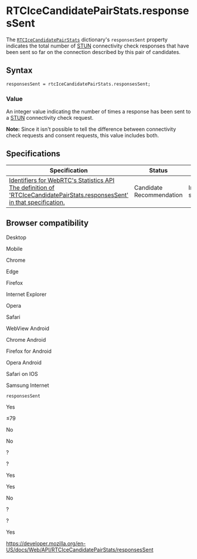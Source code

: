 # RTCIceCandidatePairStats.responsesSent

The [`RTCIceCandidatePairStats`](../rtcicecandidatepairstats) dictionary's `responsesSent` property indicates the total number of [STUN](https://developer.mozilla.org/en-US/docs/Glossary/STUN) connectivity check responses that have been sent so far on the connection described by this pair of candidates.

## Syntax

    responsesSent = rtcIceCandidatePairStats.responsesSent;

### Value

An integer value indicating the number of times a response has been sent to a [STUN](https://developer.mozilla.org/en-US/docs/Glossary/STUN) connectivity check request.

**Note:** Since it isn't possible to tell the difference between connectivity check requests and consent requests, this value includes both.

## Specifications

<table><thead><tr class="header"><th>Specification</th><th>Status</th><th>Comment</th></tr></thead><tbody><tr class="odd"><td><a href="https://w3c.github.io/webrtc-stats/#dom-rtcicecandidatepairstats-responsessent">Identifiers for WebRTC's Statistics API<br />
<span class="small">The definition of 'RTCIceCandidatePairStats.responsesSent' in that specification.</span></a></td><td><span class="spec-cr">Candidate Recommendation</span></td><td>Initial specification.</td></tr></tbody></table>

## Browser compatibility

Desktop

Mobile

Chrome

Edge

Firefox

Internet Explorer

Opera

Safari

WebView Android

Chrome Android

Firefox for Android

Opera Android

Safari on IOS

Samsung Internet

`responsesSent`

Yes

≤79

No

No

?

?

Yes

Yes

No

?

?

Yes

<a href="https://developer.mozilla.org/en-US/docs/Web/API/RTCIceCandidatePairStats/responsesSent" class="_attribution-link">https://developer.mozilla.org/en-US/docs/Web/API/RTCIceCandidatePairStats/responsesSent</a>
